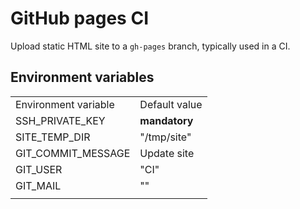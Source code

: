 # GitHub pages CI

Upload static HTML site to a `gh-pages` branch, typically used in a CI.

## Environment variables

| | |
|-|-|
|Environment variable|Default value|
|SSH_PRIVATE_KEY|**mandatory**|
|SITE_TEMP_DIR|"/tmp/site"|
|GIT_COMMIT_MESSAGE|Update site|
|GIT_USER|"CI"|
|GIT_MAIL|""|
|||
